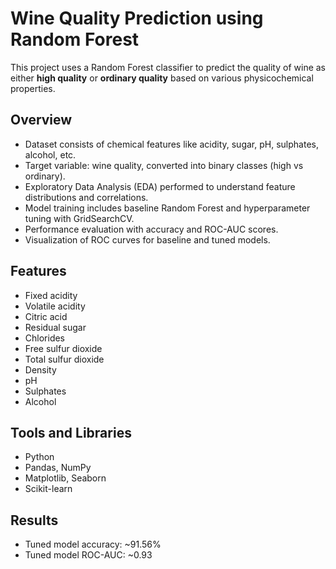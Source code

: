 # Wine Quality Prediction using Random Forest

This project uses a Random Forest classifier to predict the quality of wine as either **high quality** or **ordinary quality** based on various physicochemical properties.

## Overview

- Dataset consists of chemical features like acidity, sugar, pH, sulphates, alcohol, etc.
- Target variable: wine quality, converted into binary classes (high vs ordinary).
- Exploratory Data Analysis (EDA) performed to understand feature distributions and correlations.
- Model training includes baseline Random Forest and hyperparameter tuning with GridSearchCV.
- Performance evaluation with accuracy and ROC-AUC scores.
- Visualization of ROC curves for baseline and tuned models.

## Features

- Fixed acidity
- Volatile acidity
- Citric acid
- Residual sugar
- Chlorides
- Free sulfur dioxide
- Total sulfur dioxide
- Density
- pH
- Sulphates
- Alcohol

## Tools and Libraries

- Python
- Pandas, NumPy
- Matplotlib, Seaborn
- Scikit-learn

## Results

- Tuned model accuracy: ~91.56%
- Tuned model ROC-AUC: ~0.93
